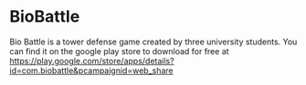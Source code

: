 # BioBattle
Bio Battle is a tower defense game created by three university students.
You can find it on the google play store to download for free at https://play.google.com/store/apps/details?id=com.biobattle&pcampaignid=web_share
